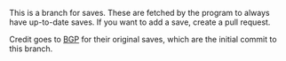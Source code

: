 This is a branch for saves. These are fetched by the program to always have up-to-date saves. If you want to add a save, create a pull request.

Credit goes to [BGP](https://www.speedrun.com/user/BGP) for their original saves, which are the initial commit to this branch.
